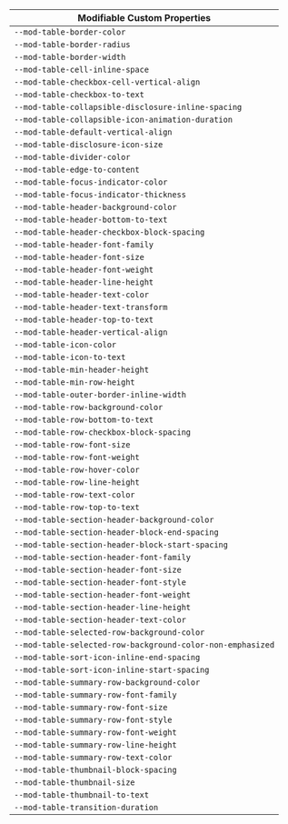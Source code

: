 | Modifiable Custom Properties |
| --- |
| `--mod-table-border-color` |
| `--mod-table-border-radius` |
| `--mod-table-border-width` |
| `--mod-table-cell-inline-space` |
| `--mod-table-checkbox-cell-vertical-align` |
| `--mod-table-checkbox-to-text` |
| `--mod-table-collapsible-disclosure-inline-spacing` |
| `--mod-table-collapsible-icon-animation-duration` |
| `--mod-table-default-vertical-align` |
| `--mod-table-disclosure-icon-size` |
| `--mod-table-divider-color` |
| `--mod-table-edge-to-content` |
| `--mod-table-focus-indicator-color` |
| `--mod-table-focus-indicator-thickness` |
| `--mod-table-header-background-color` |
| `--mod-table-header-bottom-to-text` |
| `--mod-table-header-checkbox-block-spacing` |
| `--mod-table-header-font-family` |
| `--mod-table-header-font-size` |
| `--mod-table-header-font-weight` |
| `--mod-table-header-line-height` |
| `--mod-table-header-text-color` |
| `--mod-table-header-text-transform` |
| `--mod-table-header-top-to-text` |
| `--mod-table-header-vertical-align` |
| `--mod-table-icon-color` |
| `--mod-table-icon-to-text` |
| `--mod-table-min-header-height` |
| `--mod-table-min-row-height` |
| `--mod-table-outer-border-inline-width` |
| `--mod-table-row-background-color` |
| `--mod-table-row-bottom-to-text` |
| `--mod-table-row-checkbox-block-spacing` |
| `--mod-table-row-font-size` |
| `--mod-table-row-font-weight` |
| `--mod-table-row-hover-color` |
| `--mod-table-row-line-height` |
| `--mod-table-row-text-color` |
| `--mod-table-row-top-to-text` |
| `--mod-table-section-header-background-color` |
| `--mod-table-section-header-block-end-spacing` |
| `--mod-table-section-header-block-start-spacing` |
| `--mod-table-section-header-font-family` |
| `--mod-table-section-header-font-size` |
| `--mod-table-section-header-font-style` |
| `--mod-table-section-header-font-weight` |
| `--mod-table-section-header-line-height` |
| `--mod-table-section-header-text-color` |
| `--mod-table-selected-row-background-color` |
| `--mod-table-selected-row-background-color-non-emphasized` |
| `--mod-table-sort-icon-inline-end-spacing` |
| `--mod-table-sort-icon-inline-start-spacing` |
| `--mod-table-summary-row-background-color` |
| `--mod-table-summary-row-font-family` |
| `--mod-table-summary-row-font-size` |
| `--mod-table-summary-row-font-style` |
| `--mod-table-summary-row-font-weight` |
| `--mod-table-summary-row-line-height` |
| `--mod-table-summary-row-text-color` |
| `--mod-table-thumbnail-block-spacing` |
| `--mod-table-thumbnail-size` |
| `--mod-table-thumbnail-to-text` |
| `--mod-table-transition-duration` |